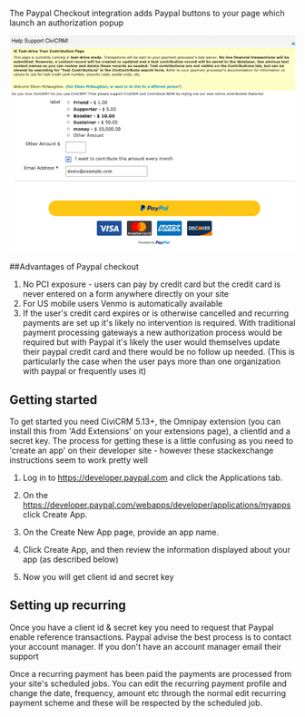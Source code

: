 The Paypal Checkout integration adds Paypal buttons to your page which launch an authorization popup

![profile](../docs/PaypalCheckout/paypal_checkout.png)

##Advantages of Paypal checkout

1) No PCI exposure - users can pay by credit card but the credit card is
never entered on a form anywhere directly on your site
1) For US mobile users Venmo is automatically available
1) If the user's credit card expires or is otherwise cancelled and recurring payments
are set up it's likely no intervention is required. With traditional payment processing
gateways a new authorization process would be required but with Paypal it's likely the
user would themselves update their paypal credit card and there would be no follow up needed.
(This is particularly the case when the user pays more than one organization with paypal or
frequently uses it)

## Getting started
To get started you need CiviCRM 5.13+, the Omnipay extension (you can install this from 'Add Extensions' on your extensions page), a clientId and a secret key. The process for getting these is a little confusing as you need to 'create an app' on their developer site - however these stackexchange instructions seem to work pretty well


1) Log in to https://developer.paypal.com and click the Applications tab.

1) On the https://developer.paypal.com/webapps/developer/applications/myapps click Create App.

3) On the Create New App page, provide an app name.

4) Click Create App, and then review the information displayed about your app (as described below)

5) Now you will get client id and secret key


## Setting up recurring
Once you have a client id & secret key you need to request that Paypal enable reference transactions. Paypal advise the best process is to contact your account manager. If
you don't have an account manager email their support

Once a recurring payment has been paid the payments are processed from your site's scheduled jobs. You can edit the recurring payment profile and change the date, frequency, 
amount etc through the normal edit recurring payment scheme and these will be 
respected by the scheduled job.




